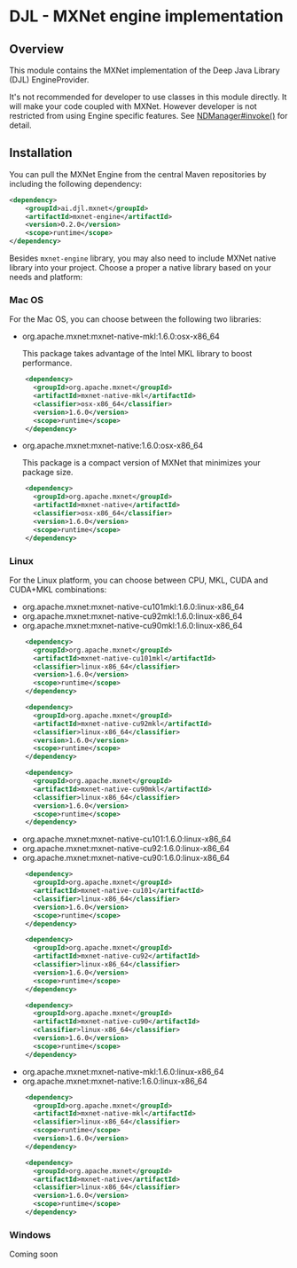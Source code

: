# DJL - MXNet engine implementation

## Overview

This module contains the MXNet implementation of the Deep Java Library (DJL) EngineProvider.

It's not recommended for developer to use classes in this module directly. It will make your code
coupled with MXNet. However developer is not restricted from using Engine specific features. See
[NDManager#invoke()](https://djl-ai.s3.amazonaws.com/java-api/0.2.0/api/ai/djl/ndarray/NDManager.html#invoke-java.lang.String-ai.djl.ndarray.NDList-ai.djl.ndarray.NDList-ai.djl.util.PairList-)
for detail.

## Installation
You can pull the MXNet Engine from the central Maven repositories by including the following dependency:

```xml
<dependency>
    <groupId>ai.djl.mxnet</groupId>
    <artifactId>mxnet-engine</artifactId>
    <version>0.2.0</version>
    <scope>runtime</scope>
</dependency>
```

Besides `mxnet-engine` library, you may also need to include MXNet native library into your project.
Choose a proper a native library based on your needs and platform:

### Mac OS
For the Mac OS, you can choose between the following two libraries:

- org.apache.mxnet:mxnet-native-mkl:1.6.0:osx-x86_64

    This package takes advantage of the Intel MKL library to boost performance.
```xml
    <dependency>
      <groupId>org.apache.mxnet</groupId>
      <artifactId>mxnet-native-mkl</artifactId>
      <classifier>osx-x86_64</classifier>
      <version>1.6.0</version>
      <scope>runtime</scope>
    </dependency>
```

- org.apache.mxnet:mxnet-native:1.6.0:osx-x86_64

    This package is a compact version of MXNet that minimizes your package size.
```xml
    <dependency>
      <groupId>org.apache.mxnet</groupId>
      <artifactId>mxnet-native</artifactId>
      <classifier>osx-x86_64</classifier>
      <version>1.6.0</version>
      <scope>runtime</scope>
    </dependency>
```

### Linux
For the Linux platform, you can choose between CPU, MKL, CUDA and CUDA+MKL combinations:

- org.apache.mxnet:mxnet-native-cu101mkl:1.6.0:linux-x86_64
- org.apache.mxnet:mxnet-native-cu92mkl:1.6.0:linux-x86_64
- org.apache.mxnet:mxnet-native-cu90mkl:1.6.0:linux-x86_64

```xml
    <dependency>
      <groupId>org.apache.mxnet</groupId>
      <artifactId>mxnet-native-cu101mkl</artifactId>
      <classifier>linux-x86_64</classifier>
      <version>1.6.0</version>
      <scope>runtime</scope>
    </dependency>
```

```xml
    <dependency>
      <groupId>org.apache.mxnet</groupId>
      <artifactId>mxnet-native-cu92mkl</artifactId>
      <classifier>linux-x86_64</classifier>
      <version>1.6.0</version>
      <scope>runtime</scope>
    </dependency>
```

```xml
    <dependency>
      <groupId>org.apache.mxnet</groupId>
      <artifactId>mxnet-native-cu90mkl</artifactId>
      <classifier>linux-x86_64</classifier>
      <version>1.6.0</version>
      <scope>runtime</scope>
    </dependency>
```

- org.apache.mxnet:mxnet-native-cu101:1.6.0:linux-x86_64
- org.apache.mxnet:mxnet-native-cu92:1.6.0:linux-x86_64
- org.apache.mxnet:mxnet-native-cu90:1.6.0:linux-x86_64

```xml
    <dependency>
      <groupId>org.apache.mxnet</groupId>
      <artifactId>mxnet-native-cu101</artifactId>
      <classifier>linux-x86_64</classifier>
      <version>1.6.0</version>
      <scope>runtime</scope>
    </dependency>
```

```xml
    <dependency>
      <groupId>org.apache.mxnet</groupId>
      <artifactId>mxnet-native-cu92</artifactId>
      <classifier>linux-x86_64</classifier>
      <version>1.6.0</version>
      <scope>runtime</scope>
    </dependency>
```

```xml
    <dependency>
      <groupId>org.apache.mxnet</groupId>
      <artifactId>mxnet-native-cu90</artifactId>
      <classifier>linux-x86_64</classifier>
      <version>1.6.0</version>
      <scope>runtime</scope>
    </dependency>
```

- org.apache.mxnet:mxnet-native-mkl:1.6.0:linux-x86_64
- org.apache.mxnet:mxnet-native:1.6.0:linux-x86_64

```xml
    <dependency>
      <groupId>org.apache.mxnet</groupId>
      <artifactId>mxnet-native-mkl</artifactId>
      <classifier>linux-x86_64</classifier>
      <scope>runtime</scope>
      <version>1.6.0</version>
    </dependency>
```

```xml
    <dependency>
      <groupId>org.apache.mxnet</groupId>
      <artifactId>mxnet-native</artifactId>
      <classifier>linux-x86_64</classifier>
      <version>1.6.0</version>
      <scope>runtime</scope>
    </dependency>
```


### Windows

Coming soon

